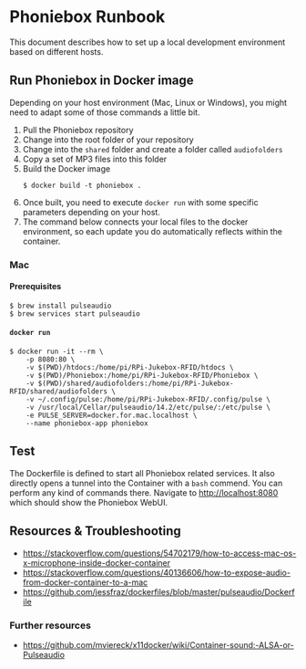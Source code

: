 # Phoniebox Runbook

This document describes how to set up a local development environment based on different hosts.

## Run Phoniebox in Docker image

Depending on your host environment (Mac, Linux or Windows), you might need to adapt some of those commands a little bit.

1. Pull the Phoniebox repository
1. Change into the root folder of your repository
1. Change into the `shared` folder and create a folder called `audiofolders`
1. Copy a set of MP3 files into this folder
1. Build the Docker image
    ```
    $ docker build -t phoniebox .
    ```
1. Once built, you need to execute `docker run` with some specific parameters depending on your host.
1. The command below connects your local files to the docker environment, so each update you do automatically reflects within the container.

### Mac

#### Prerequisites

```
$ brew install pulseaudio
$ brew services start pulseaudio
```

#### `docker run`

```
$ docker run -it --rm \
    -p 8080:80 \
    -v $(PWD)/htdocs:/home/pi/RPi-Jukebox-RFID/htdocs \
    -v $(PWD)/Phoniebox:/home/pi/RPi-Jukebox-RFID/Phoniebox \
    -v $(PWD)/shared/audiofolders:/home/pi/RPi-Jukebox-RFID/shared/audiofolders \
    -v ~/.config/pulse:/home/pi/RPi-Jukebox-RFID/.config/pulse \
    -v /usr/local/Cellar/pulseaudio/14.2/etc/pulse/:/etc/pulse \
    -e PULSE_SERVER=docker.for.mac.localhost \
    --name phoniebox-app phoniebox
```

## Test

The Dockerfile is defined to start all Phoniebox related services. It also directly opens
a tunnel into the Container with a `bash` commend. You can perform any kind of commands
there. Navigate to [http://localhost:8080](http://localhost:8080) which should show the 
Phoniebox WebUI.

## Resources & Troubleshooting

* https://stackoverflow.com/questions/54702179/how-to-access-mac-os-x-microphone-inside-docker-container
* https://stackoverflow.com/questions/40136606/how-to-expose-audio-from-docker-container-to-a-mac
* https://github.com/jessfraz/dockerfiles/blob/master/pulseaudio/Dockerfile

### Further resources

* https://github.com/mviereck/x11docker/wiki/Container-sound:-ALSA-or-Pulseaudio